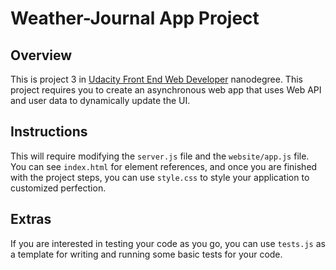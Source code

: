 # Weather-Journal App Project

## Overview
This is project 3 in [Udacity Front End Web Developer](https://www.udacity.com/course/front-end-web-developer-nanodegree--nd0011) nanodegree.
This project requires you to create an asynchronous web app that uses Web API and user data to dynamically update the UI. 

## Instructions
This will require modifying the `server.js` file and the `website/app.js` file. You can see `index.html` for element references, and once you are finished with the project steps, you can use `style.css` to style your application to customized perfection.

## Extras
If you are interested in testing your code as you go, you can use `tests.js` as a template for writing and running some basic tests for your code.
